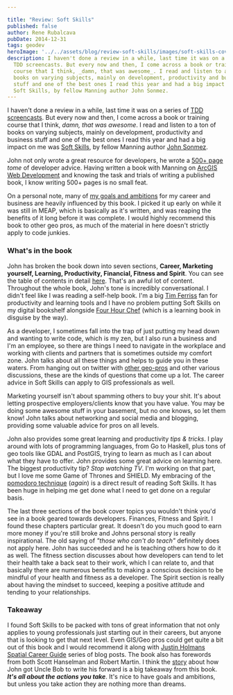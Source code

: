 ```yaml
---

title: "Review: Soft Skills"
published: false
author: Rene Rubalcava
pubDate: 2014-12-31
tags: geodev
heroImage: '../../assets/blog/review-soft-skills/images/soft-skills-cover.jpg'
description: I haven't done a review in a while, last time it was on a series of
  TDD screencasts. But every now and then, I come across a book or training
  course that I think, _damn, that was awesome_. I read and listen to a ton of
  books on varying subjects, mainly on development, productivity and business
  stuff and one of the best ones I read this year and had a big impact on me was
  Soft Skills, by fellow Manning author John Sonmez.
---
```


I haven't done a review in a while, last time it was on a series of
[TDD screencasts](https://odoe.net/blog/review-tdd-screencasts/). But every now
and then, I come across a book or training course that I think, _damn, that was
awesome_. I read and listen to a ton of books on varying subjects, mainly on
development, productivity and business stuff and one of the best ones I read
this year and had a big impact on me was
[Soft Skills](http://manning.com/sonmez/?a_aid=rrubalcava), by fellow Manning
author [John Sonmez](http://simpleprogrammer.com/about-me/).

John not only wrote a great resource for developers, he wrote a
[500+ page](http://manning.com/sonmez/excerpt_contents.html) _tome_ of developer
advice. Having written a book with Manning on
[ArcGIS Web Development](http://manning.com/rubalcava/?a_aid=rrubalcava) and
knowing the task and trials of writing a published book, I know writing 500+
pages is no small feat.

On a personal note, many of
[my goals and ambitions](https://odoe.net/blog/2015-goals-getting-real/) for my
career and business are heavily influenced by this book. I picked it up early on
while it was still in MEAP, which is basically as it's written, and was reaping
the benefits of it long before it was complete. I would highly recommend this
book to other geo pros, as much of the material in here doesn't strictly apply
to code junkies.

### What's in the book

John has broken the book down into seven sections, **Career, Marketing yourself,
Learning, Productivity, Financial, Fitness and Spirit**. You can see the table
of contents in detail [here](http://manning.com/sonmez/excerpt_contents.html).
That's an awful lot of content. Throughout the whole book, John's tone is
incredibly conversational. I didn't feel like I was reading a self-help book.
I'm a big [Tim Ferriss](http://fourhourworkweek.com/blog/) fan for productivity
and learning tools and I have no problem putting Soft Skills on my digital
bookshelf alongside
[Four Hour Chef](http://fourhourworkweek.com/overview-the-4-hour-chef/) (which
is a learning book in disguise by the way).

As a developer, I sometimes fall into the trap of just putting my head down and
wanting to write code, which is my zen, but I also run a business and I'm an
employee, so there are things I need to navigate in the workplace and working
with clients and partners that is sometimes outside my comfort zone. John talks
about all these things and helps to guide you in these waters. From hanging out
on twitter with
[other geo-pros](https://twitter.com/search?q=%23gistribe&src=typd) and other
various discussions, these are the kinds of questions that come up a lot. The
career advice in Soft Skills can apply to GIS professionals as well.

Marketing yourself isn't about spamming others to buy your shit. It's about
letting prospective employers/clients know that you have value. You may be doing
some awesome stuff in your basement, but no one knows, so let them know! John
talks about networking and social media and blogging, providing some valuable
advice for pros on all levels.

John also provides some great learning and productivity _tips & tricks_. I play
around with lots of programming languages, from Go to Haskell, plus tons of geo
tools like GDAL and PostGIS, trying to learn as much as I can about what they
have to offer. John provides some great advice on learning here. The biggest
productivity tip? _Stop watching TV_. I'm working on that part, but I love me
some Game of Thrones and SHIELD. My embracing of the
[pomodoro technique](http://pomodorotechnique.com/) (_again_) is a direct result
of reading Soft Skills. It has been huge in helping me get done what I need to
get done on a regular basis.

The last three sections of the book cover topics you wouldn't think you'd see in
a book geared towards developers. Finances, Fitness and Spirit. I found these
chapters particular great. It doesn't do you much good to earn more money if
you're still broke and Johns personal story is really inspirational. The old
saying of _"those who can't do teach"_ definitely does not apply here. John has
succeeded and he is teaching others how to do it as well. The fitness
section discusses about how developers can tend to let their health take a back
seat to their work, which I can relate to, and that basically there are numerous
benefits to making a conscious decision to be mindful of your health and fitness
as a developer. The Spirit section is really about having the mindset to
succeed, keeping a positive attitude and tending to your relationships.

### Takeaway

I found Soft Skills to be packed with tons of great information that not only
applies to young professionals just starting out in their careers, but anyone
that is looking to get that next level. Even GIS/Geo pros could get quite a bit
out of this book and I would recommend it along with
[Justin Holmans Spatial Career Guide](http://www.justinholman.com/2012/03/28/spatial-career-guide-for-undergrads-currently-studying-gis/)
series of blog posts. The book also has forewords from both Scott Hanselman and
Robert Martin. I think
the [story](http://simpleprogrammer.com/2014/12/15/got-robert-uncle-bob-martin-write-foreword-book/)
about how John got Uncle Bob to write his forward is a big takeaway from this
book. **_It's all about the actions you take_**. It's nice to have goals and
ambitions, but unless you take action they are nothing more than dreams.
